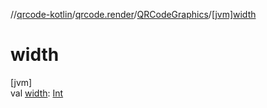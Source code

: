 //[qrcode-kotlin](../../../index.md)/[qrcode.render](../index.md)/[QRCodeGraphics](index.md)/[[jvm]width]([jvm]width.md)

# width

[jvm]\
val [width]([jvm]width.md): [Int](https://kotlinlang.org/api/latest/jvm/stdlib/kotlin-stdlib/kotlin/-int/index.html)
